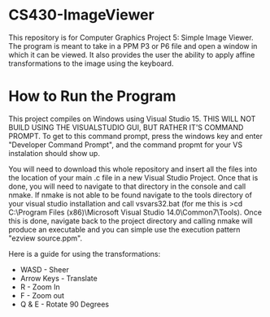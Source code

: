 # CS430-ImageViewer

This repository is for Computer Graphics Project 5: Simple Image Viewer. The program is meant to take in a PPM P3 or P6 file and open a window in which it can be viewed. It also provides the user the ability to apply affine transformations to the image using the keyboard.

# How to Run the Program

This project compiles on Windows using Visual Studio 15. THIS WILL NOT BUILD USING THE VISUALSTUDIO GUI, BUT RATHER IT'S COMMAND PROMPT. To get to this command prompt, press the windows key and enter "Developer Command Prompt", and the command propmt for your VS instalation should show up.

You will need to download this whole repository and insert all the files into the location of your main .c file in a new Visual Studio Project. Once that is done, you will need to navigate to that directory in the console and call nmake. If nmake is not able to be found navigate to the tools directory of your visual studio installation and call vsvars32.bat (for me this is >cd C:\Program Files (x86)\Microsoft Visual Studio 14.0\Common7\Tools). Once this is done, navigate back to the project directory and calling nmake will produce an executable and you can simple use the execution pattern "ezview source.ppm".

Here is a guide for using the transformations:
- WASD - Sheer
- Arrow Keys - Translate
- R - Zoom In
- F - Zoom out
- Q & E - Rotate 90 Degrees
